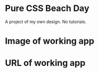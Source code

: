 # Pure CSS Beach Day #

A project of my own design. No tutorials. 

# Image of working app #


# URL of working app #

